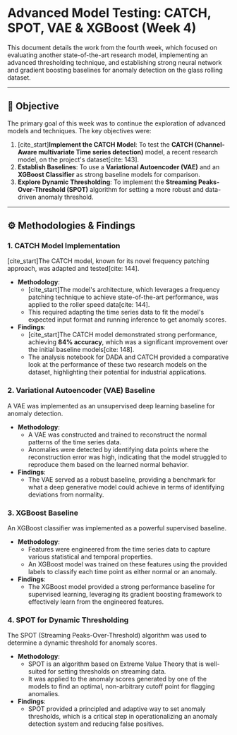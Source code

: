 # Advanced Model Testing: CATCH, SPOT, VAE & XGBoost (Week 4)

This document details the work from the fourth week, which focused on evaluating another state-of-the-art research model, implementing an advanced thresholding technique, and establishing strong neural network and gradient boosting baselines for anomaly detection on the glass rolling dataset.

---

## 🎯 Objective

The primary goal of this week was to continue the exploration of advanced models and techniques. The key objectives were:
1.  [cite_start]**Implement the CATCH Model**: To test the **CATCH (Channel-Aware multivariate Time series detection)** model, a recent research model, on the project's dataset[cite: 143].
2.  **Establish Baselines**: To use a **Variational Autoencoder (VAE)** and an **XGBoost Classifier** as strong baseline models for comparison.
3.  **Explore Dynamic Thresholding**: To implement the **Streaming Peaks-Over-Threshold (SPOT)** algorithm for setting a more robust and data-driven anomaly threshold.

---

## ⚙️ Methodologies & Findings

### **1. CATCH Model Implementation**
[cite_start]The CATCH model, known for its novel frequency patching approach, was adapted and tested[cite: 144].

* **Methodology**:
    * [cite_start]The model's architecture, which leverages a frequency patching technique to achieve state-of-the-art performance, was applied to the roller speed data[cite: 144].
    * This required adapting the time series data to fit the model's expected input format and running inference to get anomaly scores.
* **Findings**:
    * [cite_start]The CATCH model demonstrated strong performance, achieving **84% accuracy**, which was a significant improvement over the initial baseline models[cite: 148].
    * The analysis notebook for DADA and CATCH provided a comparative look at the performance of these two research models on the dataset, highlighting their potential for industrial applications.

### **2. Variational Autoencoder (VAE) Baseline**
A VAE was implemented as an unsupervised deep learning baseline for anomaly detection.

* **Methodology**:
    * A VAE was constructed and trained to reconstruct the normal patterns of the time series data.
    * Anomalies were detected by identifying data points where the reconstruction error was high, indicating that the model struggled to reproduce them based on the learned normal behavior.
* **Findings**:
    * The VAE served as a robust baseline, providing a benchmark for what a deep generative model could achieve in terms of identifying deviations from normality.

### **3. XGBoost Baseline**
An XGBoost classifier was implemented as a powerful supervised baseline.

* **Methodology**:
    * Features were engineered from the time series data to capture various statistical and temporal properties.
    * An XGBoost model was trained on these features using the provided labels to classify each time point as either normal or an anomaly.
* **Findings**:
    * The XGBoost model provided a strong performance baseline for supervised learning, leveraging its gradient boosting framework to effectively learn from the engineered features.

### **4. SPOT for Dynamic Thresholding**
The SPOT (Streaming Peaks-Over-Threshold) algorithm was used to determine a dynamic threshold for anomaly scores.

* **Methodology**:
    * SPOT is an algorithm based on Extreme Value Theory that is well-suited for setting thresholds on streaming data.
    * It was applied to the anomaly scores generated by one of the models to find an optimal, non-arbitrary cutoff point for flagging anomalies.
* **Findings**:
    * SPOT provided a principled and adaptive way to set anomaly thresholds, which is a critical step in operationalizing an anomaly detection system and reducing false positives.
